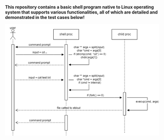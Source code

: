 **This repository contains a basic shell program native to Linux operating system
that supports various functionalities, all of which are detailed and demonstrated
in the test cases below!**

![img1](./images/LLdiag.drawio.png)
